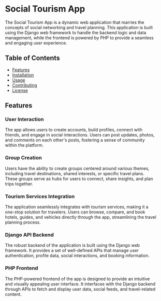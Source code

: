 # Social Tourism App

The Social Tourism App is a dynamic web application that marries the concepts of social networking and travel planning. This application is built using the Django web framework to handle the backend logic and data management, while the frontend is powered by PHP to provide a seamless and engaging user experience.

## Table of Contents

- [Features](#features)
- [Installation](#installation)
- [Usage](#usage)
- [Contributing](#contributing)
- [License](#license)

## Features

### User Interaction

The app allows users to create accounts, build profiles, connect with friends, and engage in social interactions. Users can post updates, photos, and comments on each other's posts, fostering a sense of community within the platform.

### Group Creation

Users have the ability to create groups centered around various themes, including travel destinations, shared interests, or specific travel plans. These groups serve as hubs for users to connect, share insights, and plan trips together.

### Tourism Services Integration

The application seamlessly integrates with tourism services, making it a one-stop solution for travelers. Users can browse, compare, and book hotels, guides, and vehicles directly through the app, streamlining the travel planning process.

### Django API Backend

The robust backend of the application is built using the Django web framework. It provides a set of well-defined APIs that manage user authentication, profile data, social interactions, and booking information.

### PHP Frontend

The PHP-powered frontend of the app is designed to provide an intuitive and visually appealing user interface. It interfaces with the Django backend through APIs to fetch and display user data, social feeds, and travel-related content.


